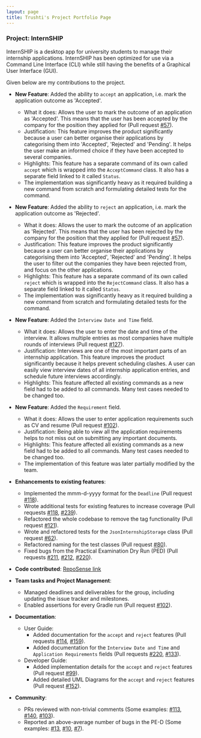 ```yaml
---
layout: page
title: Trushti's Project Portfolio Page
---
```


### Project: InternSHIP

InternSHIP is a desktop app for university students to manage their internship applications.
InternSHIP has been optimized for use via a Command Line Interface (CLI) while still having the benefits of a Graphical User Interface (GUI).

Given below are my contributions to the project.

* **New Feature**: Added the ability to `accept` an application, i.e. mark the application outcome as 'Accepted'. 
    * What it does: Allows the user to mark the outcome of an application as 'Accepted'. This means that the user has been accepted by the company for the position they applied for (Pull request [\#57](https://github.com/AY2122S1-CS2103T-W17-1/tp/pull/57)).
    * Justification: This feature improves the product significantly because a user can better organise their applications by categorising them into 'Accepted', 'Rejected' and 'Pending'. 
    It helps the user make an informed choice if they have been accepted to several companies. 
    * Highlights: This feature has a separate command of its own called `accept` which is wrapped into the `AcceptCommand` class. It also has a separate field linked to it called `Status`.
    * The implementation was significantly heavy as it required building a new command from scratch and formulating detailed tests for the command.

* **New Feature**: Added the ability to `reject` an application, i.e. mark the application outcome as 'Rejected'. 
  * What it does: Allows the user to mark the outcome of an application as 'Rejected'. This means that the user has been rejected by the company for the position that they applied for (Pull request [\#57](https://github.com/AY2122S1-CS2103T-W17-1/tp/pull/57)).
  * Justification: This feature improves the product significantly because a user can better organise their applications by categorising them into 'Accepted', 'Rejected' and 'Pending'.
    It helps the user to filter out the companies they have been rejected from, and focus on the other applications.
  * Highlights: This feature has a separate command of its own called `reject` which is wrapped into the `RejectCommand` class. It also has a separate field linked to it called `Status`.
  * The implementation was significantly heavy as it required building a new command from scratch and formulating detailed tests for the command.

* **New Feature**: Added the `Interview Date and Time` field.
  * What it does: Allows the user to enter the date and time of the interview. It allows multiple entries as most companies have multiple rounds of interviews (Pull request [\#127](https://github.com/AY2122S1-CS2103T-W17-1/tp/pull/127)).
  * Justification: Interviews are one of the most important parts of an internship application. This feature improves the product significantly because it helps prevent scheduling clashes. A user can easily view interview dates of
  all internship application entries, and schedule future interviews accordingly.
  * Highlights: This feature affected all existing commands as a new field had to be added to all commands. Many test cases needed to be changed too. 

* **New Feature**: Added the `Requirement` field. 
  * What it does: Allows the user to enter application requirements such as CV and resume (Pull request [\#102](https://github.com/AY2122S1-CS2103T-W17-1/tp/pull/102)).
  * Justification: Being able to view all the application requirements helps to not miss out on submitting any important documents.
  * Highlights: This feature affected all existing commands as a new field had to be added to all commands. Many test cases needed to be changed too. 
  * The implementation of this feature was later partially modified by the team.

* **Enhancements to existing features**:
  * Implemented the mmm-d-yyyy format for the `Deadline` (Pull request [\#118](https://github.com/AY2122S1-CS2103T-W17-1/tp/pull/118)).
  * Wrote additional tests for existing features to increase coverage (Pull requests [\#118](https://github.com/AY2122S1-CS2103T-W17-1/tp/pull/118), [\#239](https://github.com/AY2122S1-CS2103T-W17-1/tp/pull/239)).
  * Refactored the whole codebase to remove the tag functionality (Pull request [\#121](https://github.com/AY2122S1-CS2103T-W17-1/tp/pull/121)).
  * Wrote and refactored tests for the `JsonInternshipStorage` class (Pull request [\#62](https://github.com/AY2122S1-CS2103T-W17-1/tp/pull/62)).
  * Refactored naming for the test classes (Pull request [\#80](https://github.com/AY2122S1-CS2103T-W17-1/tp/pull/80)).
  * Fixed bugs from the Practical Examination Dry Run (PED) (Pull requests [\#211](https://github.com/AY2122S1-CS2103T-W17-1/tp/pull/211), [\#212](https://github.com/AY2122S1-CS2103T-W17-1/tp/pull/212), [\#220](https://github.com/AY2122S1-CS2103T-W17-1/tp/pull/220)).

* **Code contributed**: [RepoSense link](https://nus-cs2103-ay2122s1.github.io/tp-dashboard/?search=&sort=groupTitle&sortWithin=title&timeframe=commit&mergegroup=&groupSelect=groupByRepos&breakdown=true&checkedFileTypes=docs~functional-code~test-code~other&since=2021-09-17&tabOpen=true&tabType=authorship&tabAuthor=tsm1820&tabRepo=AY2122S1-CS2103T-W17-1%2Ftp%5Bmaster%5D&authorshipIsMergeGroup=false&authorshipFileTypes=docs~functional-code~test-code~other&authorshipIsBinaryFileTypeChecked=false)

* **Team tasks and Project Management**:
  * Managed deadlines and deliverables for the group, including updating the issue tracker and milestones.
  * Enabled assertions for every Gradle run (Pull request [\#102](https://github.com/AY2122S1-CS2103T-W17-1/tp/pull/102)).

* **Documentation**:
  * User Guide:
    * Added documentation for the `accept` and `reject` features (Pull requests [\#114](https://github.com/AY2122S1-CS2103T-W17-1/tp/pull/114), [\#159](https://github.com/AY2122S1-CS2103T-W17-1/tp/pull/159)).
    * Added documentation for the `Interview Date and Time` and `Application Requirements` fields (Pull requests [\#220](https://github.com/AY2122S1-CS2103T-W17-1/tp/pull/220), [\#133](https://github.com/AY2122S1-CS2103T-W17-1/tp/pull/133)).
  * Developer Guide:
    * Added implementation details for the `accept` and `reject` features (Pull request [\#99](https://github.com/AY2122S1-CS2103T-W17-1/tp/pull/99)).
    * Added detailed UML Diagrams for the `accept` and `reject` features (Pull request [\#152](https://github.com/AY2122S1-CS2103T-W17-1/tp/pull/152)).

* **Community**:
  * PRs reviewed with non-trivial comments (Some examples: [\#113](https://github.com/AY2122S1-CS2103T-W17-1/tp/pull/113), [\#140](https://github.com/AY2122S1-CS2103T-W17-1/tp/pull/140), [\#103](https://github.com/AY2122S1-CS2103T-W17-1/tp/pull/103)).
  * Reported an above-average number of bugs in the PE-D (Some examples: [\#13](https://github.com/tsm1820/ped/issues/13), [\#10](https://github.com/tsm1820/ped/issues/10), [\#7](https://github.com/tsm1820/ped/issues/7)).


